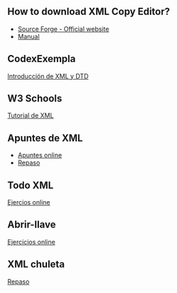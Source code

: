 ## How to download XML Copy Editor?
<ul>
  
  <li>
    <a href="https://xml-copy-editor.sourceforge.io/">Source Forge - Official website</a>
  </li>

  <li>
    <a href="https://drive.google.com/file/d/1fYTfmj63n77NOaKJ8Ft3RXigwG-2FJuK/view?usp=sharing">Manual</a>
  </li>

</ul>

## CodexExempla
<a href="http://www.codexexempla.org/curso/curso_1_1.php">Introducción de XML y DTD</a>

## W3 Schools
<a href="https://www.w3schools.com/xml/">Tutorial de XML</a>

## Apuntes de XML
<ul>

  <li>
    <a href="https://oscarmaestre.github.io/lenguajes_marcas/tema5.html#introduccion">Apuntes online</a>
  </li>

  <li>
    <a href="https://drive.google.com/file/d/1PuFJhLYggOr_zvl8E3tEPZ52mBtGq2on/view?usp=sharing">Repaso</a>
  </li>

</ul>

## Todo XML
<a href="https://sites.google.com/site/todoxmldtd/ejercicios">Ejercios online</a>

## Abrir-llave
<a href="https://www.abrirllave.com/xml/">Ejercicios online</a>

## XML chuleta
<a href="https://drive.google.com/file/d/1WO6Kp7IwsQHdMfXqbQ8RPJwPI69f_QjT/view?usp=sharing">Repaso</a>